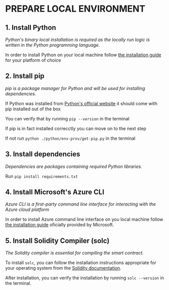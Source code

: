 # PREPARE LOCAL ENVIRONMENT

## 1. Install Python
*Python's binary local installation is required as the locally run logic is written in the Python programming language.*

In order to install Python on your local machine follow [the installation guide](https://www.python.org/) for your platform of choice

## 2. Install pip
*pip is a package manager for Python and will be used for installing dependencies.*

If Python was installed from [Python's official website](https://www.python.org/) it should come with pip installed out of the box

You can verify that by running `pip --version` in the terminal

If pip is in fact installed correcctly you can move on to the next step

If not run `python ./python/env-prov/get-pip.py` in the terminal

## 3. Install dependencies
*Dependencies are packages containing required Python libraries.*

Run `pip install requirements.txt`

## 4. Install Microsoft's Azure CLI
*Azure CLI is a first-party command line interface for interacting with the Azure cloud platform*

In order to install Azure command line interface on you local machine follow [the installation guide](https://learn.microsoft.com/en-us/cli/azure/install-azure-cli) oficially provided by Microsoft.

## 5. Install Solidity Compiler (solc)
*The Solidity compiler is essential for compiling the smart contract.*

To install `solc`, you can follow the installation instructions appropriate for your operating system from the [Solidity documentation](https://docs.soliditylang.org/en/latest/installing-solidity.html).

After installation, you can verify the installation by running `solc --version` in the terminal.